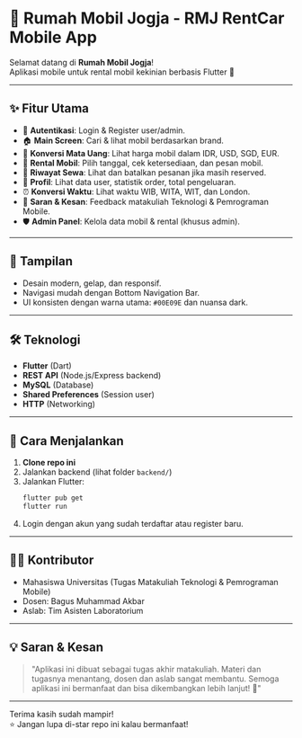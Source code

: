 # 🚗 Rumah Mobil Jogja - RMJ RentCar Mobile App

Selamat datang di **Rumah Mobil Jogja**!  
Aplikasi mobile untuk rental mobil kekinian berbasis Flutter 🚀

---

## ✨ Fitur Utama

- 🔑 **Autentikasi**: Login & Register user/admin.
- 🏠 **Main Screen**: Cari & lihat mobil berdasarkan brand.
- 💸 **Konversi Mata Uang**: Lihat harga mobil dalam IDR, USD, SGD, EUR.
- 📅 **Rental Mobil**: Pilih tanggal, cek ketersediaan, dan pesan mobil.
- 📜 **Riwayat Sewa**: Lihat dan batalkan pesanan jika masih reserved.
- 👤 **Profil**: Lihat data user, statistik order, total pengeluaran.
- ⏰ **Konversi Waktu**: Lihat waktu WIB, WITA, WIT, dan London.
- 💬 **Saran & Kesan**: Feedback matakuliah Teknologi & Pemrograman Mobile.
- 🛡️ **Admin Panel**: Kelola data mobil & rental (khusus admin).

---

## 📱 Tampilan

- Desain modern, gelap, dan responsif.
- Navigasi mudah dengan Bottom Navigation Bar.
- UI konsisten dengan warna utama: `#00E09E` dan nuansa dark.

---

## 🛠️ Teknologi

- **Flutter** (Dart)
- **REST API** (Node.js/Express backend)
- **MySQL** (Database)
- **Shared Preferences** (Session user)
- **HTTP** (Networking)

---

## 🚀 Cara Menjalankan

1. **Clone repo ini**
2. Jalankan backend (lihat folder `backend/`)
3. Jalankan Flutter:
   ```bash
   flutter pub get
   flutter run
   ```
4. Login dengan akun yang sudah terdaftar atau register baru.

---

## 👨‍💻 Kontributor

- Mahasiswa Universitas (Tugas Matakuliah Teknologi & Pemrograman Mobile)
- Dosen: Bagus Muhammad Akbar
- Aslab: Tim Asisten Laboratorium

---

## 💡 Saran & Kesan

> "Aplikasi ini dibuat sebagai tugas akhir matakuliah. Materi dan tugasnya menantang, dosen dan aslab sangat membantu. Semoga aplikasi ini bermanfaat dan bisa dikembangkan lebih lanjut! 🚀"

---

Terima kasih sudah mampir!  
⭐ Jangan lupa di-star repo ini kalau bermanfaat!

